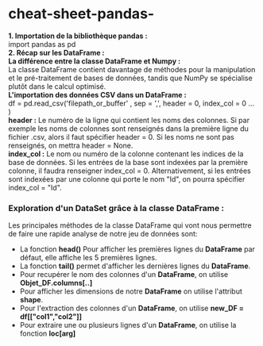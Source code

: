 # cheat-sheet-pandas-
**1. Importation de la bibliothèque pandas :**  <br> import pandas as pd <br>
**2. Récap sur les DataFrame :**<br>
**La différence entre la classe DataFrame et Numpy :**<br>
La classe DataFrame contient davantage de méthodes pour la manipulation et le pré-traitement de bases de données, tandis que NumPy se spécialise plutôt dans le calcul optimisé. <br>
**L'importation des données CSV dans un DataFrame :** <br>
df = pd.read_csv('filepath_or_buffer' , sep = ',', header = 0, index_col = 0 ... )<br>
**header :** Le numéro de la ligne qui contient les noms des colonnes. Si par exemple les noms de colonnes sont renseignés dans la première ligne du fichier .csv, alors il faut spécifier header = 0. Si les noms ne sont pas renseignés, on mettra header = None. <br>
**index_col :** Le nom ou numéro de la colonne contenant les indices de la base de données. Si les entrées de la base sont indexées par la première colonne, il faudra renseigner index_col = 0. Alternativement, si les entrées sont indexées par une colonne qui porte le nom "Id", on pourra spécifier index_col = "Id". <br>
### Exploration d'un DataSet grâce à la classe DataFrame : <br>
Les principales méthodes de la classe DataFrame qui vont nous permettre de faire une rapide analyse de notre jeu de données sont:<br>
- La fonction **head()** Pour afficher les premières lignes du **DataFrame** par défaut, elle affiche les 5 premières lignes.<br>
- La fonction **tail()** permet d'afficher les dernières lignes du **DataFrame**.<br>
- Pour recupérer le nom des colonnes d'un **DataFrame**, on utilise **Objet_DF.columns[..]**<br>
- Pour afficher les dimensions de notre **DataFrame** on utilise l'attribut **shape**.<br>
- Pour l'extraction des colonnes d'un **DataFrame**, on utilise **new_DF = df[["col1","col2"]]** <br>
- Pour extraire une ou plusieurs lignes d'un **DataFrame**, on utilise la fonction **loc[arg]** <br>





